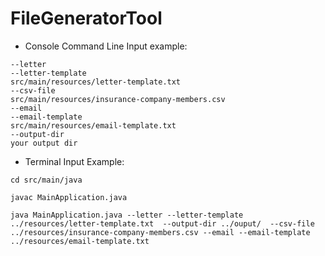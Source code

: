 # FileGeneratorTool

- Console Command Line Input example:
```
--letter
--letter-template
src/main/resources/letter-template.txt
--csv-file
src/main/resources/insurance-company-members.csv
--email
--email-template
src/main/resources/email-template.txt
--output-dir
your output dir
```

- Terminal Input Example:
```
cd src/main/java

javac MainApplication.java

java MainApplication.java --letter --letter-template ../resources/letter-template.txt  --output-dir ../ouput/  --csv-file ../resources/insurance-company-members.csv --email --email-template ../resources/email-template.txt
```
